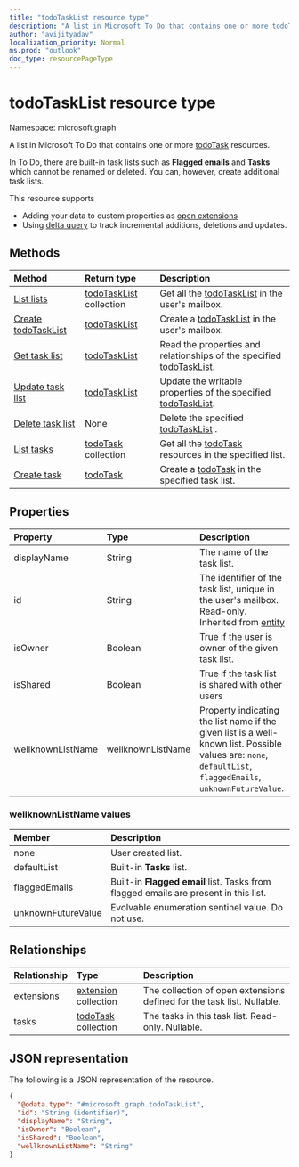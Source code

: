 ```yaml
---
title: "todoTaskList resource type"
description: "A list in Microsoft To Do that contains one or more todoTask resources."
author: "avijityadav"
localization_priority: Normal
ms.prod: "outlook"
doc_type: resourcePageType
---
```


# todoTaskList resource type

Namespace: microsoft.graph

A list in Microsoft To Do that contains one or more [todoTask](./todotask.md) resources. 

In To Do, there are built-in task lists such as **Flagged emails** and **Tasks** which cannot be renamed or deleted.  You can, however, create additional task lists.

This resource supports
* Adding your data to custom properties as [open extensions](/graph/extensibility-overview)
* Using [delta query](/graph/delta-query-overview) to track incremental additions, deletions and updates.

## Methods
|Method|Return type|Description|
|:---|:---|:---|
|[List lists](../api/todo-list-lists.md) | [todoTaskList](todotasklist.md) collection | Get all the [todoTaskList](todotasklist.md) in the user's mailbox. |
|[Create todoTaskList](../api/todo-post-lists.md) | [todoTaskList](todotasklist.md) | Create a [todoTaskList](todotasklist.md) in the user's mailbox. |
|[Get task list](../api/todotasklist-get.md)|[todoTaskList](todotasklist.md)|Read the properties and relationships of the specified [todoTaskList](todotasklist.md).|
|[Update task list](../api/todotasklist-update.md)|[todoTaskList](todotasklist.md)| Update the writable properties of the specified [todoTaskList](todotasklist.md).|
|[Delete task list](../api/todotasklist-delete.md)|None| Delete the specified [todoTaskList](todotasklist.md) .|
|[List tasks](../api/todotasklist-list-tasks.md)|[todoTask](todotask.md) collection|Get all the [todoTask](todotask.md) resources in the specified list.|
|[Create task](../api/todotasklist-post-tasks.md)|[todoTask](todotask.md)| Create a [todoTask](todotask.md) in the specified task list.|

## Properties
|Property|Type|Description|
|:---|:---|:---|
|displayName|String|The name of the task list.|
|id|String| The identifier of the task list, unique in the user's mailbox. Read-only. Inherited from [entity](entity.md)|
|isOwner|Boolean| True if the user is owner of the given task list.|
|isShared|Boolean| True if the task list is shared with other users|
|wellknownListName|wellknownListName| Property indicating the list name if the given list is a well-known list. Possible values are: `none`, `defaultList`, `flaggedEmails`, `unknownFutureValue`.|

### wellknownListName values
|Member|Description|
|:---|:---|
|none| User created list.|
|defaultList| Built-in **Tasks** list.|
|flaggedEmails| Built-in **Flagged email** list. Tasks from flagged emails are present in this list.|
|unknownFutureValue| Evolvable enumeration sentinel value. Do not use.|

## Relationships
|Relationship|Type|Description|
|:---|:---|:---|
|extensions|[extension](extension.md) collection| The collection of open extensions defined for the task list. Nullable.|
|tasks|[todoTask](todotask.md) collection|The tasks in this task list. Read-only. Nullable.|

## JSON representation
The following is a JSON representation of the resource.
<!-- {
  "blockType": "resource",
  "keyProperty": "id",
  "@odata.type": "microsoft.graph.todoTaskList",
  "baseType": "microsoft.graph.entity",
  "openType": false
}
-->
``` json
{
  "@odata.type": "#microsoft.graph.todoTaskList",
  "id": "String (identifier)",
  "displayName": "String",
  "isOwner": "Boolean",
  "isShared": "Boolean",
  "wellknownListName": "String"
}
```



